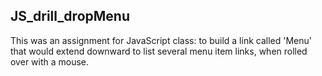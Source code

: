## JS_drill_dropMenu
This was an assignment for JavaScript class: to build a link called 'Menu' that would extend downward to list several menu item links, when rolled over with a mouse.
